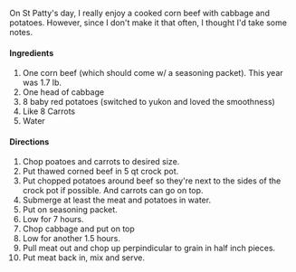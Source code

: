 On St Patty's day, I really enjoy a cooked corn beef with cabbage and potatoes.  However, since I don't make it that often, I thought I'd take some notes.

#### Ingredients

1. One corn beef (which should come w/ a seasoning packet). This year was 1.7 lb.
2. One head of cabbage
3. 8 baby red potatoes (switched to yukon and loved the smoothness)
4. Like 8 Carrots
5. Water

#### Directions

1. Chop poatoes and carrots to desired size.
2. Put thawed corned beef in 5 qt crock pot.
3. Put chopped potatoes around beef so they're next to the sides of the crock pot if possible. And carrots can go on top.
4. Submerge at least the meat and potatoes in water.
5. Put on seasoning packet.
6. Low for 7 hours.
7. Chop cabbage and put on top
8. Low for another 1.5 hours.
9. Pull meat out and chop up perpindicular to grain in half inch pieces.
10. Put meat back in, mix and serve.

